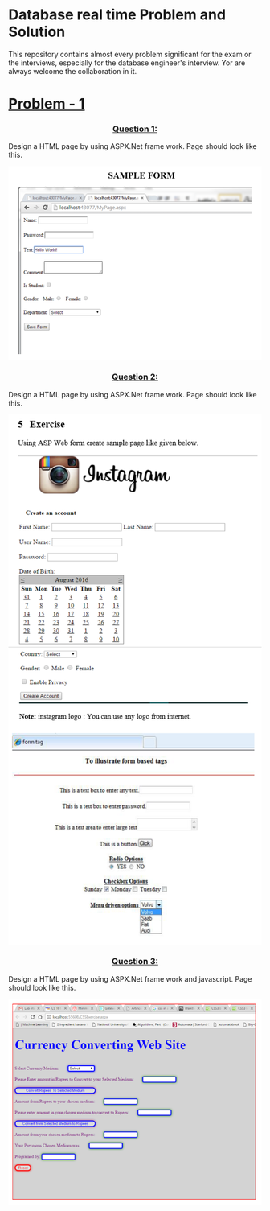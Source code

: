 # Database real time Problem and Solution
 This repository contains almost every problem significant for the exam or the interviews, especially for the database engineer's interview. Yor are always welcome the collaboration in it.


<a href="./Problem1"><h1>Problem - 1</h1></a>

<a href="./Problem1/solution/Q1.aspx"><h3 align="center" >Question 1:  </h3></a>
Design a HTML page by using ASPX.Net frame work. Page should look like this.
<div align="center">
<img align="center" src="/Problem1/images/1.png"/>
</div>

<a href="./Problem1/solution/Q2.aspx"><h3 align="center" >Question 2:  </h3></a>
Design a HTML page by using ASPX.Net frame work. Page should look like this.

<div align="center">
<img align="center" src="/Problem1/images/2.png"/>
<img align="center" src="/Problem1/images/2.1.png"/>
<img align="center" src="/Problem1/images/2.2.png"/>
</div>


<a href="./Problem1/solution/Q3"><h3 align="center" >Question 3:  </h3></a>
Design a HTML page by using ASPX.Net frame work and javascript. Page should look like this.

<div align="center">
<img align="center" src="/Problem1/images/3.png"/>
</div>
